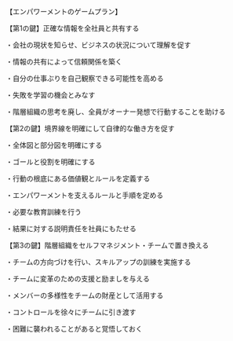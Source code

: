 【エンパワーメントのゲームプラン】

【第1の鍵】正確な情報を全社員と共有する

・会社の現状を知らせ、ビジネスの状況について理解を促す

・情報の共有によって信頼関係を築く

・自分の仕事ぶりを自己観察できる可能性を高める

・失敗を学習の機会とみなす

・階層組織の思考を廃し、全員がオーナー発想で行動することを助ける

【第2の鍵】境界線を明確にして自律的な働き方を促す

・全体図と部分図を明確にする

・ゴールと役割を明確にする

・行動の根底にある価値観とルールを定義する

・エンパワーメントを支えるルールと手順を定める

・必要な教育訓練を行う

・結果に対する説明責任を社員にもたせる

【第3の鍵】階層組織をセルフマネジメント・チームで置き換える

・チームの方向づけを行い、スキルアップの訓練を実施する

・チームに変革のための支援と励ましを与える

・メンバーの多様性をチームの財産として活用する

・コントロールを徐々にチームに引き渡す

・困難に襲われることがあると覚悟しておく




